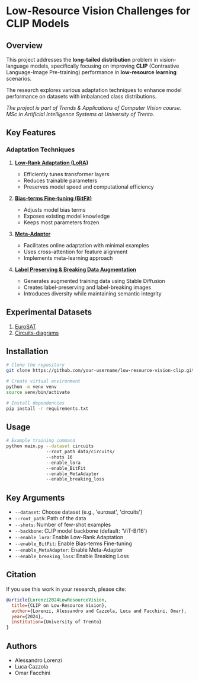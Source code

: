 # Low-Resource Vision Challenges for CLIP Models

## Overview

This project addresses the **long-tailed distribution** problem in vision-language models, specifically focusing on improving **CLIP** (Contrastive Language-Image Pre-training) performance in **low-resource learning** scenarios. 

The research explores various adaptation techniques to enhance model performance on datasets with imbalanced class distributions.

*The project is part of Trends & Applications of Computer Vision course. MSc in Artificial Intelligence Systems at University of Trento.*

## Key Features

### Adaptation Techniques
1. **[Low-Rank Adaptation (LoRA)](https://arxiv.org/abs/2106.09685)**
   - Efficiently tunes transformer layers
   - Reduces trainable parameters
   - Preserves model speed and computational efficiency

2. **[Bias-terms Fine-tuning (BitFit)](https://arxiv.org/abs/2106.10199)**
   - Adjusts model bias terms
   - Exposes existing model knowledge
   - Keeps most parameters frozen

3. **[Meta-Adapter](https://arxiv.org/abs/2311.03774)**
   - Facilitates online adaptation with minimal examples
   - Uses cross-attention for feature alignment
   - Implements meta-learning approach

4. **[Label Preserving & Breaking Data Augmentation](https://arxiv.org/abs/2401.04716)**
   - Generates augmented training data using Stable Diffusion
   - Creates label-preserving and label-breaking images
   - Introduces diversity while maintaining semantic integrity

## Experimental Datasets

1. [EuroSAT](https://www.kaggle.com/datasets/apollo2506/eurosat-dataset)
2. [Circuits-diagrams](https://uvaauas.figshare.com/articles/dataset/Low-Resource_Image_Transfer_Evaluation_Benchmark/25577145)


## Installation

```bash
# Clone the repository
git clone https://github.com/your-username/low-resource-vision-clip.git

# Create virtual environment
python -m venv venv
source venv/bin/activate

# Install dependencies
pip install -r requirements.txt
```

## Usage

```bash
# Example training command
python main.py --dataset circuits 
               --root_path data/circuits/
               --shots 16 
               --enable_lora 
               --enable_BitFit 
               --enable_MetaAdapter
               --enable_breaking_loss
```

## Key Arguments

- `--dataset`: Choose dataset (e.g., 'eurosat', 'circuits')
- `--root_path`: Path of the data
- `--shots`: Number of few-shot examples
- `--backbone`: CLIP model backbone (default: 'ViT-B/16')
- `--enable_lora`: Enable Low-Rank Adaptation
- `--enable_BitFit`: Enable Bias-terms Fine-tuning
- `--enable_MetaAdapter`: Enable Meta-Adapter
- `--enable_breaking_loss`: Enable Breaking Loss

## Citation

If you use this work in your research, please cite:

```bibtex
@article{Lorenzi2024LowResourceVision,
  title={CLIP on Low-Resource Vision},
  author={Lorenzi, Alessandro and Cazzola, Luca and Facchini, Omar},
  year={2024},
  institution={University of Trento}
}
```


## Authors

- Alessandro Lorenzi
- Luca Cazzola
- Omar Facchini








